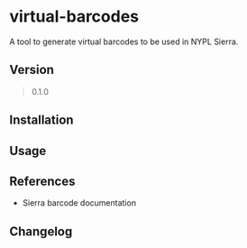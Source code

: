 # virtual-barcodes
 
 A tool to generate virtual barcodes to be used in NYPL Sierra.

## Version
> 0.1.0

## Installation
## Usage
## References
+ Sierra barcode documentation
## Changelog 